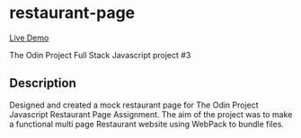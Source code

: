 # restaurant-page #

[Live Demo](https://blee752.github.io/restaurant-page/index.html)

The Odin Project Full Stack Javascript project #3

## Description ##

Designed and created a mock restaurant page for The Odin Project Javascript Restaurant Page Assignment. The aim of the project was to make a functional multi page Restaurant website using WebPack to bundle files.
